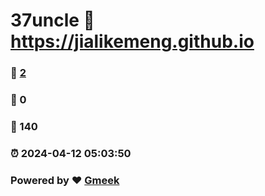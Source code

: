 # 37uncle :link: https://jialikemeng.github.io 
### :page_facing_up: [2](https://jialikemeng.github.io/tag.html) 
### :speech_balloon: 0 
### :hibiscus: 140 
### :alarm_clock: 2024-04-12 05:03:50 
### Powered by :heart: [Gmeek](https://github.com/Meekdai/Gmeek)
